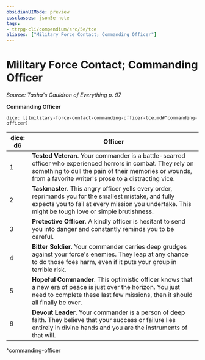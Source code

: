 ```yaml
---
obsidianUIMode: preview
cssclasses: json5e-note
tags:
- ttrpg-cli/compendium/src/5e/tce
aliases: ["Military Force Contact; Commanding Officer"]
---
```

# Military Force Contact; Commanding Officer
*Source: Tasha's Cauldron of Everything p. 97* 

**Commanding Officer**

`dice: [](military-force-contact-commanding-officer-tce.md#^commanding-officer)`

| dice: d6 | Officer |
|----------|---------|
| 1 | **Tested Veteran**. Your commander is a battle-scarred officer who experienced horrors in combat. They rely on something to dull the pain of their memories or wounds, from a favorite writer's prose to a distracting vice. |
| 2 | **Taskmaster**. This angry officer yells every order, reprimands you for the smallest mistake, and fully expects you to fail at every mission you undertake. This might be tough love or simple brutishness. |
| 3 | **Protective Officer**. A kindly officer is hesitant to send you into danger and constantly reminds you to be careful. |
| 4 | **Bitter Soldier**. Your commander carries deep grudges against your force's enemies. They leap at any chance to do those foes harm, even if it puts your group in terrible risk. |
| 5 | **Hopeful Commander**. This optimistic officer knows that a new era of peace is just over the horizon. You just need to complete these last few missions, then it should all finally be over. |
| 6 | **Devout Leader**. Your commander is a person of deep faith. They believe that your success or failure lies entirely in divine hands and you are the instruments of that will. |
^commanding-officer